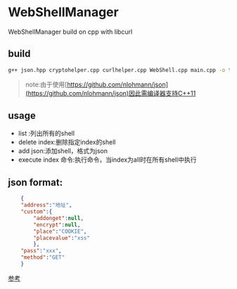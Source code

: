 # WebShellManager
WebShellManager build on cpp with libcurl
## build
```bash
g++ json.hpp cryptohelper.cpp curlhelper.cpp WebShell.cpp main.cpp -o test -lcurl
```
>note:由于使用[https://github.com/nlohmann/json](https://github.com/nlohmann/json)因此需编译器支持C++11
## usage
* list :列出所有的shell
* delete index:删除指定index的shell
* add json:添加shell，格式为json
* execute index 命令:执行命令，当index为all时在所有shell中执行

## json format:
```json
	{
	"address":"地址",
	"custom":{
		"addonget":null,
		"encrypt":null,
		"place":"COOKIE",
		"placevalue":"xss"
		},
	"pass":"xxx",
	"method":"GET"
	}
```
[参考](https://github.com/imagemlt/EasyKnife)
